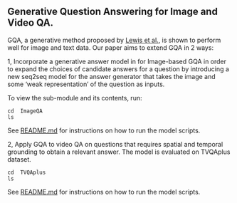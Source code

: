 ## Generative Question Answering for Image and Video QA.



GQA, a generative method proposed by [Lewis et al.](http://tvqa.cs.unc.edu/download_tvqa_plus.html), is shown to perform well for image and text data. Our paper aims to extend GQA in 2 ways:


1, Incorporate a generative answer model in for Image-based GQA in order to expand the choices of candidate answers for a question by introducing a new seq2seq model for the answer generator that takes the image and some ‘weak representation’ of the question as inputs.

To view the sub-module and its contents, run: 
```
cd  ImageQA
ls
```
See [README.md](https://github.com/slewyh/vqa/blob/master/ImageQA/README.md) for instructions on how to run the model scripts.


2, Apply GQA to video QA on questions that requires spatial and temporal grounding to obtain a relevant answer. The model is evaluated on TVQAplus dataset.
```
cd  TVQAplus
ls
```
See [README.md](https://github.com/slewyh/vqa/blob/master/TVQAplus/README.md) for instructions on how to run the model scripts.

